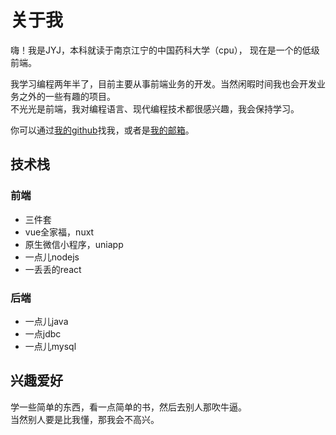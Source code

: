 # 关于我
嗨！我是JYJ，本科就读于南京江宁的中国药科大学（cpu），
现在是一个的低级前端。

我学习编程两年半了，目前主要从事前端业务的开发。当然闲暇时间我也会开发业务之外的一些有趣的项目。  
不光光是前端，我对编程语言、现代编程技术都很感兴趣，我会保持学习。

你可以通过[我的github](https://github.com/jyj1202)找我，或者是[我的邮箱](mailto:jyjis250@gmail.com)。

<!-- 光棍状态。✌ -->

## 技术栈
### 前端
- 三件套
- vue全家福，nuxt
- 原生微信小程序，uniapp
- 一点儿nodejs
- 一丢丢的react

### 后端
- 一点儿java
- 一点jdbc
- 一点儿mysql

## 兴趣爱好
学一些简单的东西，看一点简单的书，然后去别人那吹牛逼。  
当然别人要是比我懂，那我会不高兴。
